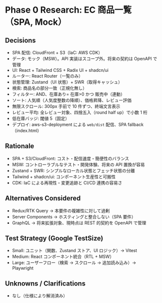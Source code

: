 # Phase 0 Research: EC 商品一覧（SPA, Mock）

## Decisions

- SPA 配信: CloudFront + S3（IaC: AWS CDK）
- データ: モック（MSW）。API 実装はスコープ外。将来の契約は OpenAPI で管理
- UI: React + Tailwind CSS + Radix UI + shadcn/ui
- ルーター: React Router（一覧のみ）
- 状態管理: Zustand（UI 状態）+ SWR（取得キャッシュ）
- 検索: 商品名の部分一致（正規化無し）
- フィルター: AND、在庫あり= 在庫>0 かつ 販売中（連動）
- ソート: 人気順（人気度整数の降順）、価格昇降、レビュー評価
- 無限スクロール: 300px 手前で 10 件ずつ、終端文言表示
- レビュー平均: 全レビュー対象、四捨五入（round half up）で小数 1 桁
- 低在庫バッジ: 閾値 5（固定）
- デプロイ: aws-s3-deployment による `web/dist` 配信、SPA fallback（index.html）

## Rationale

- SPA + S3/CloudFront: コスト・配信速度・簡便性のバランス
- MSW: コントローラブルなテスト・開発体験、将来の API 置換が容易
- Zustand + SWR: シンプルなローカル状態とフェッチ状態の分離
- Tailwind + shadcn/ui: コンポーネント生産性と可搬性
- CDK: IaC による再現性・変更追跡と CI/CD 連携の容易さ

## Alternatives Considered

- Redux/RTK Query → 本要件の複雑性に対して過剰
- Server Components → ホスティングと整合しない（SPA 要件）
- GraphQL → 将来拡張対象、現時点は REST 的契約を OpenAPI で管理

## Test Strategy (Google TestSize)

- Small: ユニット（関数、Zustand ストア、UI ロジック）→ Vitest
- Medium: React コンポーネント統合（RTL + MSW）
- Large: ユーザーフロー（検索 → スクロール → 追加読み込み）→ Playwright

## Unknowns / Clarifications

- なし（仕様により解消済み）
